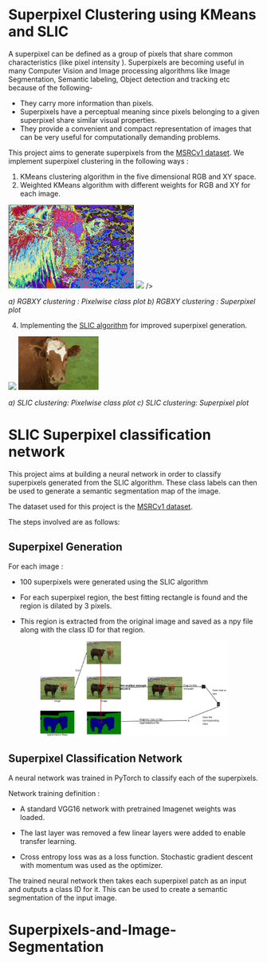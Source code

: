 # Superpixel Clustering using KMeans and SLIC

A superpixel can be defined as a group of pixels that share common characteristics (like pixel intensity ). Superpixels are becoming useful in many Computer Vision and Image processing algorithms like Image Segmentation, Semantic labeling, Object detection and tracking etc because of the following-

-   They carry more information than pixels.
-   Superpixels have a perceptual meaning since pixels belonging to a given superpixel share similar visual properties.
-   They provide a convenient and compact representation of images that can be very useful for computationally demanding problems.

This project aims to generate superpixels from the [MSRCv1 dataset](http://download.microsoft.com/download/A/1/1/A116CD80-5B79-407E-B5CE-3D5C6ED8B0D5/msrc_objcategimagedatabase_v1.zip).
We implement superpixel clustering in the following ways : 

 1. KMeans clustering algorithm in the five dimensional RGB and XY space.
 2. Weighted KMeans algorithm with different weights for RGB and XY for each image.

<p float="left">
  <img src="imgs/Kmeans_1.png" width="50%" />
  <img src="assets/rgbxy.png" width="50%" /> 
 />
  <p float="centre">
  <em> a) RGBXY clustering : Pixelwise class plot b) RGBXY clustering : Superpixel plot</em>
   </p>
</p>
 

 4. Implementing the [SLIC algorithm](https://www.iro.umontreal.ca/~mignotte/IFT6150/Articles/SLIC_Superpixels.pdf) for improved superpixel generation.
 
 <p float="left">
  <img src="imgs/slic_1" width="32%" />
  <img src="imgs/slic_2.png" width="32%" />
  <p float="centre">
  <em> a) SLIC clustering: Pixelwise class plot c) SLIC clustering: Superpixel plot</em>
   </p>
</p>

# SLIC Superpixel classification network

  

This project aims at building a neural network in order to classify superpixels generated from the SLIC algorithm. These class labels can then be used to generate a semantic segmentation map of the image.

The dataset used for this project is the [MSRCv1 dataset](http://download.microsoft.com/download/A/1/1/A116CD80-5B79-407E-B5CE-3D5C6ED8B0D5/msrc_objcategimagedatabase_v1.zip).

  

The steps involved are as follows:

## Superpixel Generation

For each image :

- 100 superpixels were generated using the SLIC algorithm

- For each superpixel region, the best fitting rectangle is found and the region is dilated by 3 pixels.

- This region is extracted from the original image and saved as a npy file along with the class ID for that region.

<p align="center">

<img  alt="data_gen"  src="imgs/classification.png"  width="75%" />

</p>

## Superpixel Classification Network

A neural network was trained in PyTorch to classify each of the superpixels.

Network training definition :

- A standard VGG16 network with pretrained Imagenet weights was loaded.

- The last layer was removed a few linear layers were added to enable transfer learning.

- Cross entropy loss was as a loss function. Stochastic gradient descent with momentum was used as the optimizer.

The trained neural network then takes each superpixel patch as an input and outputs a class ID for it. This can be used to create a semantic segmentation of the input image.
# Superpixels-and-Image-Segmentation
